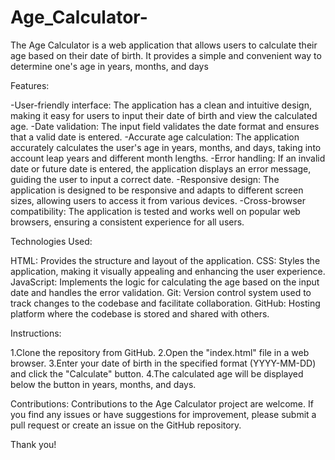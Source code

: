 # Age_Calculator-
The Age Calculator is a web application that allows users to calculate their age based on their date of birth. It provides a simple and convenient way to determine one's age in years, months, and days

Features:

-User-friendly interface: The application has a clean and intuitive design, making it easy for users to input their date of birth and view the calculated age.
-Date validation: The input field validates the date format and ensures that a valid date is entered.
-Accurate age calculation: The application accurately calculates the user's age in years, months, and days, taking into account leap years and different month lengths.
-Error handling: If an invalid date or future date is entered, the application displays an error message, guiding the user to input a correct date.
-Responsive design: The application is designed to be responsive and adapts to different screen sizes, allowing users to access it from various devices.
-Cross-browser compatibility: The application is tested and works well on popular web browsers, ensuring a consistent experience for all users.

Technologies Used:

HTML: Provides the structure and layout of the application.
CSS: Styles the application, making it visually appealing and enhancing the user experience.
JavaScript: Implements the logic for calculating the age based on the input date and handles the error validation.
Git: Version control system used to track changes to the codebase and facilitate collaboration.
GitHub: Hosting platform where the codebase is stored and shared with others.

Instructions:

1.Clone the repository from GitHub.
2.Open the "index.html" file in a web browser.
3.Enter your date of birth in the specified format (YYYY-MM-DD) and click the "Calculate" button.
4.The calculated age will be displayed below the button in years, months, and days.

Contributions:
Contributions to the Age Calculator project are welcome. If you find any issues or have suggestions for improvement, please submit a pull request or create an issue on the GitHub repository.

Thank you!






